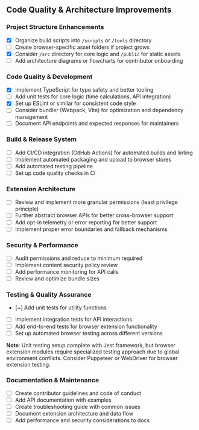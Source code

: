 ## Code Quality & Architecture Improvements

### Project Structure Enhancements
- [x] Organize build scripts into `/scripts` or `/tools` directory
- [ ] Create browser-specific asset folders if project grows
- [x] Consider `/src` directory for core logic and `/public` for static assets
- [ ] Add architecture diagrams or flowcharts for contributor onboarding

### Code Quality & Development
- [x] Implement TypeScript for type safety and better tooling
- [ ] Add unit tests for core logic (time calculations, API integration)
- [x] Set up ESLint or similar for consistent code style
- [ ] Consider bundler (Webpack, Vite) for optimization and dependency management
- [ ] Document API endpoints and expected responses for maintainers

### Build & Release System
- [ ] Add CI/CD integration (GitHub Actions) for automated builds and linting
- [ ] Implement automated packaging and upload to browser stores
- [ ] Add automated testing pipeline
- [ ] Set up code quality checks in CI

### Extension Architecture
- [ ] Review and implement more granular permissions (least privilege principle)
- [ ] Further abstract browser APIs for better cross-browser support
- [ ] Add opt-in telemetry or error reporting for better support
- [ ] Implement proper error boundaries and fallback mechanisms

### Security & Performance
- [ ] Audit permissions and reduce to minimum required
- [ ] Implement content security policy review
- [ ] Add performance monitoring for API calls
- [ ] Review and optimize bundle sizes

### Testing & Quality Assurance
- [~] Add unit tests for utility functions
- [ ] Implement integration tests for API interactions
- [ ] Add end-to-end tests for browser extension functionality
- [ ] Set up automated browser testing across different versions

**Note**: Unit testing setup complete with Jest framework, but browser extension modules require specialized testing approach due to global environment conflicts. Consider Puppeteer or WebDriver for browser extension testing.

### Documentation & Maintenance
- [ ] Create contributor guidelines and code of conduct
- [ ] Add API documentation with examples
- [ ] Create troubleshooting guide with common issues
- [ ] Document extension architecture and data flow
- [ ] Add performance and security considerations to docs